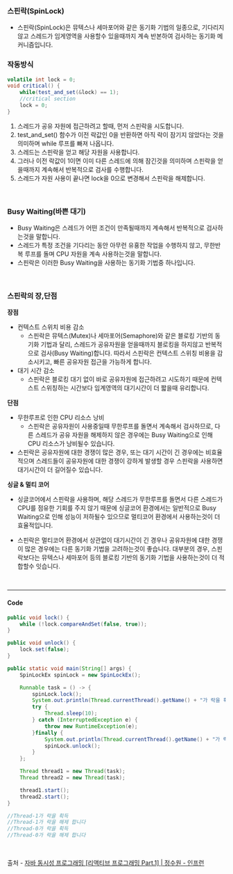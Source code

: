 ### 스핀락(SpinLock)
* 스핀락(SpinLock)은 뮤텍스나 세마포어와 같은 동기화 기법의 일종으로, 기다리지 않고 스레드가 임게영역을 사용할수 있을때까지 계속 반본하여 검사하는 동기화 메커니즘입니다.

### 작동방식
```java
volatile int lock = 0;
void critical() {
    while(test_and_set(&lock) == 1);
    //critical section
    lock = 0;
}
```

1. 스레드가 공유 자원에 접근하려고 할때, 먼저 스핀락을 시도합니다.
2. test_and_set() 함수가 이전 락값인 0을 반환하면 아직 락이 잠기지 않았다는 것을 의미하며 while 루프를 빠져 나옵니다.
3. 스레드는 스핀락을 얻고 해당 자원을 사용합니다.
4. 그러나 이전 락값이 1이면 이미 다른 스레드에 의해 잠긴것을 의미하며 스핀락을 얻을때까지 계속해서 반복적으로 검사를 수행합니다.
5. 스레드가 자원 사용이 끝나면 lock을 0으로 변경해서 스핀락을 해제합니다.

</br>

### Busy Waiting(바쁜 대기)
* Busy Waiting은 스레드가 어떤 조건이 만족될때까지 계속해서 반복적으로 검사하는것을 말합니다.
* 스레드가 특정 조건을 기다리는 동안 아무런 유횽한 작업을 수행하지 않고, 무한반복 루프를 돌며 CPU 자원을 계속 사용하는것을 말합니다.
* 스핀락은 이러한 Busy Waiting을 사용하는 동기화 기법중 하나입니다.

</br>

### 스핀락의 장,단점

**장점**
* 컨텍스트 스위치 비용 감소
    * 스핀락은 뮤텍스(Mutex)나 세마포어(Semaphore)와 같은 블로킹 기반의 동기화 기법과 달리, 스레드가 공유자원을 얻을때까지 블로킹을 하지않고 반복적으로 검사(Busy Waiting)합니다. 따라서 스핀락은 컨텍스트 스위칭 비용을 감소시키고, 빠른 공유자원 접근을 가능하게 합니다. 
* 대기 시간 감소
    * 스핀락은 블로킹 대기 없이 바로 공유자원에 접근하려고 시도하기 때문에 컨텍스트 스위칭하는 시간보다 임계영역의 대기시간이 더 짧을때 유리합니다.

**단점**
* 무한루프로 인한 CPU 리소스 낭비
    * 스핀락은 공유자원이 사용중일때 무한루프를 돌면서 계속해서 검사하므로, 다른 스레드가 공유 자원을 해제하지 않은 경우에는 Busy Waiting으로 인해 CPU 리소스가 낭비될수 있습니다.
* 스핀락은 공유자원에 대한 경쟁이 많은 경우, 또는 대기 시간이 긴 경우에는 비효율적으며 스레드들이 공유자원에 대한 경쟁이 강하게 발생할 경우 스핀락을 사용하면 대기시간이 더 길어질수 있습니다.

**싱글 & 멀티 코어**
* 싱글코어에서 스핀락을 사용하며, 해당 스레드가 무한루프를 돌면서 다른 스레드가 CPU를 점유한 기회를 주지 않기 때문에 싱글코어 환경에서는 일반적으로 Busy Waiting으로 인해 성능이 저하될수 있으므로 멀티코어 환경에서 사용하는것이 더 효율적입니다.

* 스핀락은 멀티코어 환경에서 상관없이 대기시간이 긴 경우나 공유자원에 대한 경쟁이 많은 경우에는 다른 동기화 기법을 고려하는것이 좋습니다. 대부분의 경우, 스핀락보다는 뮤텍스나 세마포어 등의 블로킹 기반의 동기화 기법을 사용하는것이 더 적합할수 잇습니다. 

</br>

- - - 

#### Code
```java
public void lock() {
    while (!lock.compareAndSet(false, true));
}

public void unlock() {
    lock.set(false);
}

public static void main(String[] args) {
    SpinLockEx spinLock = new SpinLockEx();

    Runnable task = () -> {
        spinLock.lock();
        System.out.println(Thread.currentThread().getName() + "가 락을 획득");
        try {
            Thread.sleep(10);
        } catch (InterruptedException e) {
            throw new RuntimeException(e);
        }finally {
            System.out.println(Thread.currentThread().getName() + "가 락을 해제 합니다");
            spinLock.unlock();
        }
    };

    Thread thread1 = new Thread(task);
    Thread thread2 = new Thread(task);

    thread1.start();
    thread2.start();
}

//Thread-1가 락을 획득
//Thread-1가 락을 해제 합니다
//Thread-0가 락을 획득
//Thread-0가 락을 해제 합니다
```



</br>

출처 - 
 [자바 동시성 프로그래밍 \[리액티브 프로그래밍 Part.1\] | 정수원 - 인프런](https://www.inflearn.com/course/%EC%9E%90%EB%B0%94-%EB%8F%99%EC%8B%9C%EC%84%B1-%ED%94%84%EB%A1%9C%EA%B7%B8%EB%9E%98%EB%B0%8D-%EB%A6%AC%EC%95%A1%ED%8B%B0%EB%B8%8C-part1/dashboard)
